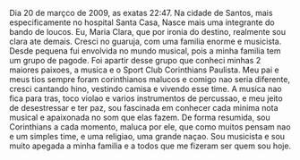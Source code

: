Dia 20 de marçco de 2009, as exatas 22:47. Na cidade de Santos, mais especificamente no hospital Santa Casa, Nasce mais uma integrante do bando de loucos. Eu, Maria Clara, que por ironia do destino, realmente sou clara ate demais.
Cresci no guaruja, com uma familia enorme e musicista. Desde pequena fui envolvida no mundo musical, pois a minha familia tem um grupo de pagode.
Foi apartir desse grupo que conheci minhas 2 maiores paixoes, a musica e o Sport Club Corinthians Paulista.
Meu pai e meus tios sempre foram corinthianos malucos e comigo nao seria diferente, cresci cantando hino, vestindo camisa e vivendo esse time.
A musica nao fica para tras, toco violao e varios instrumentos de percussao, e meu jeito de desestressar e ter paz, sou fascinada em conhecer cada minima nota musical e apaixonada no som que elas fazem.
De forma resumida, sou Corinthians a cada momento, maluca por ele, que como muitos pensam nao e um simples time, e uma religiao, uma grande naçao.
Sou musicista e sou muito apegada a minha familia e a todos que me fizeram ser quem sou hoje.
